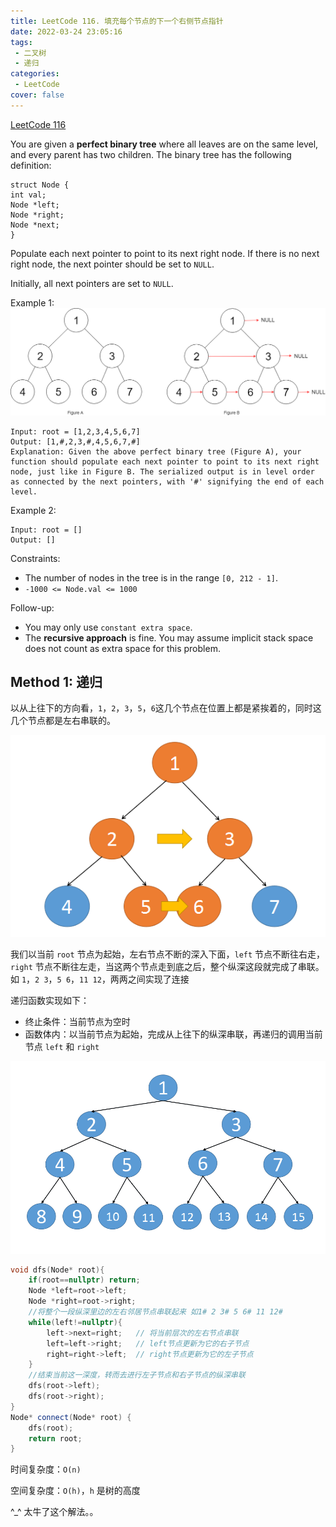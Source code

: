 ```yaml
---
title: LeetCode 116. 填充每个节点的下一个右侧节点指针
date: 2022-03-24 23:05:16
tags: 
 - 二叉树
 - 递归
categories:
 - LeetCode
cover: false
---
```


[LeetCode 116](https://leetcode-cn.com/problems/populating-next-right-pointers-in-each-node/)

You are given a **perfect binary tree** where all leaves are on the same level, and every parent has two children. The binary tree has the following definition:

    struct Node {
    int val;
    Node *left;
    Node *right;
    Node *next;
    }

Populate each next pointer to point to its next right node. If there is no next right node, the next pointer should be set to `NULL`.

Initially, all next pointers are set to `NULL`.


Example 1:
![](LeetCode116-填充每个节点的下一个右侧节点指针/1.png)

    Input: root = [1,2,3,4,5,6,7]
    Output: [1,#,2,3,#,4,5,6,7,#]
    Explanation: Given the above perfect binary tree (Figure A), your function should populate each next pointer to point to its next right node, just like in Figure B. The serialized output is in level order as connected by the next pointers, with '#' signifying the end of each level.


Example 2:

    Input: root = []
    Output: []

Constraints:
 - The number of nodes in the tree is in the range `[0, 212 - 1]`.
 - `-1000 <= Node.val <= 1000`

Follow-up:
 - You may only use `constant extra space`.
 - The **recursive approach** is fine. You may assume implicit stack space does not count as extra space for this problem.

## Method 1: 递归
以从上往下的方向看，`1`，`2`，`3`，`5`，`6`这几个节点在位置上都是紧挨着的，同时这几个节点都是左右串联的。

![](LeetCode116-填充每个节点的下一个右侧节点指针/2.jpg)

我们以当前 `root` 节点为起始，左右节点不断的深入下面，`left` 节点不断往右走，`right` 节点不断往左走，当这两个节点走到底之后，整个纵深这段就完成了串联。如 `1`，`2 3`，`5 6`，`11 12`，两两之间实现了连接

递归函数实现如下：
 - 终止条件：当前节点为空时
 - 函数体内：以当前节点为起始，完成从上往下的纵深串联，再递归的调用当前节点 `left` 和 `right`

![](LeetCode116-填充每个节点的下一个右侧节点指针/3.gif)

```cpp
void dfs(Node* root){
    if(root==nullptr) return;
    Node *left=root->left;
    Node *right=root->right;
    //将整个一段纵深里边的左右邻居节点串联起来 如1# 2 3# 5 6# 11 12#
    while(left!=nullptr){
        left->next=right;   // 将当前层次的左右节点串联
        left=left->right;   // left节点更新为它的右子节点
        right=right->left;  // right节点更新为它的左子节点
    }
    //结束当前这一深度，转而去进行左子节点和右子节点的纵深串联
    dfs(root->left);
    dfs(root->right);
}
Node* connect(Node* root) {
    dfs(root);
    return root;
}
```

时间复杂度：`O(n)`

空间复杂度：`O(h)`，`h` 是树的高度

\^_^ 太牛了这个解法。。